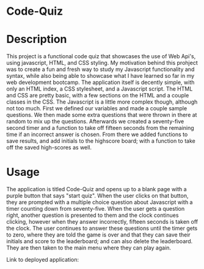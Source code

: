 # Code-Quiz

# Description

This project is a functional code quiz that showcases the use of Web Api's, using javascript, HTML, and CSS styling. My motivation behind this prohject was to create a fun and fresh way to study my Javascript functionality and syntax, while also being able to showcase what I have learned so far in my web development bootcamp. The application itself is decently simple, with only an HTML index, a CSS stylesheet, and a Javascript script. The HTML and CSS are pretty basic, with a few sections on the HTML and a couple classes in the CSS. The Javascript is a little more complex though, although not too much. First we defined our variables and made a couple sample questions. We then made some extra questions that were thrown in there at random to mix up the questions. Afterwards we created a seventy-five second timer and a function to take off fifteen seconds from the remaining time if an incorrect answer is chosen. From there we added functions to save results, and add initials to the highscore board; with a function to take off the saved high-scores as well. 

# Usage

The application is titled Code-Quiz and opens up to a blank page with a purple button that says "start quiz". When the user clicks on that button, they are prompted with a multiple choice question about Javascript with a timer counting down from seventy-five. When the user gets a question right, another question is presented to them and the clock continues clicking, however when they answer incorrectly, fifteen seconds is taken off the clock. The user continues to answer these questions until the timer gets to zero, where they are told the game is over and that they can save their initials and score to the leaderboard; and can also delete the leaderboard. They are then taken to the main menu where they can play again.

Link to deployed application: 
